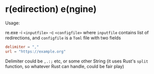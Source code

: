 # r(edirection) e(ngine)

Usage:

re.exe -i `<inputfile>` -c `<configfile>` where `inputfile` contains list of redirections, and `configfile` is a `Toml` file with two fields

```Toml
delimiter = ","
url = "https://example.org"
```

Delimiter could be `,.:;` etc, or some other String (it uses Rust's `split` function, so whatever Rust can handle, could be fair play)
